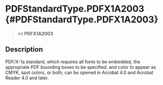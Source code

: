 PDFStandardType.PDFX1A2003 {#PDFStandardType.PDFX1A2003}
==========================

> int **PDFX1A2003**

Description
-----------

PDF/X-1a standard, which requires all fonts to be embedded, the
appropriate PDF bounding boxes to be specified, and color to appear as
CMYK, spot colors, or both; can be opened in Acrobat 4.0 and Acrobat
Reader 4.0 and later.
